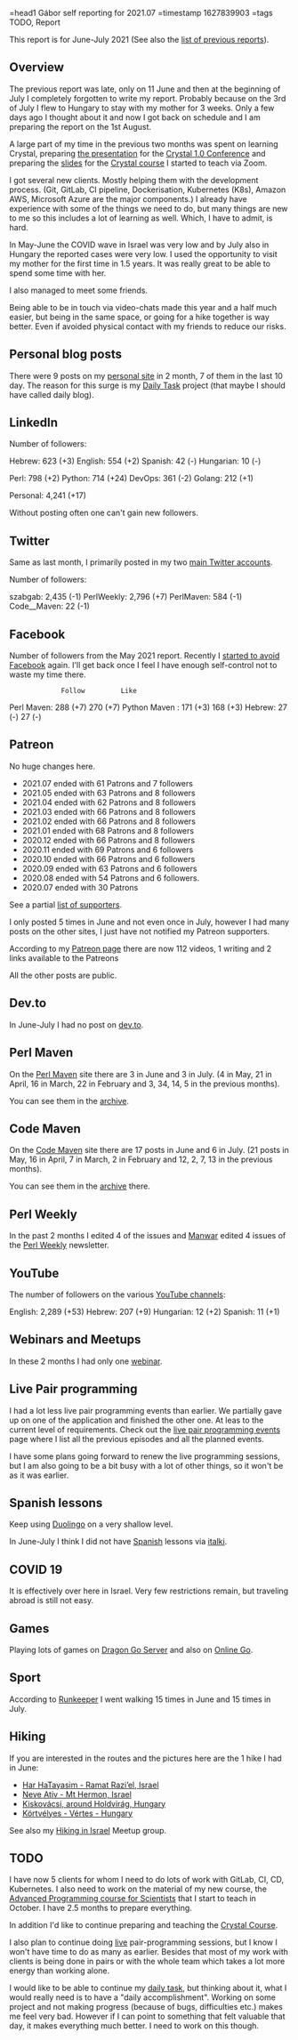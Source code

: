 =head1 Gábor self reporting for 2021.07
=timestamp 1627839903
=tags TODO, Report



This report is for June-July 2021 (See also the <a href="/reports.html">list of previous reports</a>).



<h2>Overview</h2>

The previous report was late, only on 11 June and then at the beginning of July I completely forgotten
to write my report. Probably because on the 3rd of July I flew to Hungary to stay with my mother for 3 weeks.
Only a few days ago I thought about it and now I got back on schedule and I am preparing the report on
the 1st August.

A large part of my time in the previous two months was spent on learning Crystal, preparing
<a href="https://www.youtube.com/watch?v=m-ml18xXWek&list=PLe1-A91ZPTpBBrrIV-N_fMmCWbFM4Uj4v&index=2">the presentation</a>
for the <a href="https://crystal-lang.org/conference/">Crystal 1.0 Conference</a> and preparing the
<a href="https://code-maven.com/slides/crystal/">slides</a> for
the <a href="https://code-maven.com/crystal-course">Crystal course</a> I started to teach via Zoom.

I got several new clients. Mostly helping them with the development process.
(Git, GitLab, CI pipeline, Dockerisation, Kubernetes (K8s), Amazon AWS, Microsoft Azure are the major components.)
I already have experience with some of the things we need to do, but many things are new to me so this includes a
lot of learning as well. Which, I have to admit, is hard.

In May-June the COVID wave in Israel was very low and by July also in Hungary the reported cases were very low.
I used the opportunity to visit my mother for the first time in 1.5 years. It was really great to be able to spend
some time with her.

I also managed to meet some friends.

Being able to be in touch via video-chats made this year and a half much easier, but being in the same space,
or going for a hike together is way better. Even if avoided physical contact with my friends to reduce our risks.


<h2>Personal blog posts</h2>

There were 9 posts on my <a href="https://szabgab.com/blog.html">personal site</a> in 2 month,
7 of them in the last 10 day. The reason for this surge is my <a href="/daily-task.html">Daily Task</a>
project (that maybe I should have called daily blog).

<h2>LinkedIn</h2>

Number of followers:

  Hebrew:   623 (+3)
  English:  554 (+2)
  Spanish:   42 (-)
  Hungarian: 10 (-)

  Perl:    798 (+2)
  Python:  714 (+24)
  DevOps:  361 (-2)
  Golang:  212 (+1)

  Personal: 4,241 (+17)

Without posting often one can't gain new followers.

<h2>Twitter</h2>

Same as last month, I primarily posted in my two <a href="/twitter.html">main Twitter accounts</a>.

Number of followers:

  szabgab:      2,435 (-1)
  PerlWeekly:   2,796 (+7)
  PerlMaven:      584 (-1)
  Code__Maven:     22 (-1)

<h2>Facebook</h2>

Number of followers from the May 2021 report.
Recently I <a href="/wasting-time-on-facebook.html">started to avoid Facebook</a> again.
I'll get back once I feel I have enough self-control not to waste my time there.

                 Follow         Like
  Perl  Maven:    288 (+7)      270 (+7)
  Python Maven :  171 (+3)      168 (+3)
  Hebrew:          27 (-)       27 (-)

<h2>Patreon</h2>

No huge changes here.

<ul>
<li>2021.07 ended with 61 Patrons and 7 followers</li>
<li>2021.05 ended with 63 Patrons and 8 followers</li>
<li>2021.04 ended with 62 Patrons and 8 followers</li>
<li>2021.03 ended with 66 Patrons and 8 followers</li>
<li>2021.02 ended with 66 Patrons and 8 followers</li>
<li>2021.01 ended with 68 Patrons and 8 followers</li>
<li>2020.12 ended with 66 Patrons and 8 followers</li>
<li>2020.11 ended with 69 Patrons and 6 followers</li>
<li>2020.10 ended with 66 Patrons and 6 followers</li>
<li>2020.09 ended with 63 Patrons and 6 followers</li>
<li>2020.08 ended with 54 Patrons and 6 followers.</li>
<li>2020.07 ended with 30 Patrons</li>
</ul>

See a partial <a href="/supporters.html">list of supporters</a>.

I only posted 5 times in June and not even once in July, however I had many posts on the other sites, I just have not
notified my Patreon supporters.

According to my <a href="https://www.patreon.com/szabgab">Patreon page</a> there are now 112 videos, 1 writing and 2 links
available to the Patreons

All the other posts are public.

<h2>Dev.to</h2>

In June-July I had no post on <a href="https://dev.to/szabgab">dev.to</a>.

<h2>Perl Maven</h2>

On the <a href="https://perlmaven.com/">Perl Maven</a> site there are 3 in June and 3 in July.  (4 in May, 21 in April, 16 in March, 22 in February and 3, 34, 14, 5 in the previous months).

You can see them in the <a href="https://perlmaven.com/archive">archive</a>.

<h2>Code Maven</h2>

On the <a href="https://code-maven.com/">Code Maven</a> site there are 17 posts in June and 6 in July. (21 posts in May, 16 in April, 7 in March, 2 in February and 12, 2, 7, 13 in the previous months).

You can see them in the <a href="https://code-maven.com/archive">archive</a> there.

<h2>Perl Weekly</h2>

In the past 2 months I edited 4 of the issues and <a href="http://www.manwar.org/">Manwar</a> edited 4 issues of the <a href="https://perlweekly.com/">Perl Weekly</a> newsletter.

<h2>YouTube</h2>

The number of followers on the various <a href="/youtube.html">YouTube channels</a>:

  English:   2,289 (+53)
  Hebrew:      207 (+9)
  Hungarian:    12 (+2)
  Spanish:      11 (+1)

<h2>Webinars and Meetups</h2>

In these 2 months I had only one <a href="https://www.meetup.com/code-mavens/">webinar</a>.

<h2>Live Pair programming</h2>

I had a lot less live pair programming events than earlier. We partially gave up on one of the application
and finished the other one. At leas to the current level of requirements.
Check out the <a href="https://code-maven.com/live">live pair programming events</a> page where I list all the previous
episodes and all the planned events.

I have some plans going forward to renew the live programming sessions, but I am also going to be a bit busy with
a lot of other things, so it won't be as it was earlier.

<h2>Spanish lessons</h2>

Keep using <a href="https://www.duolingo.com/">Duolingo</a> on a very shallow level.

In June-July I think I did not have <a href="/spanish.html">Spanish</a> lessons via <a href="https://code-maven.com/italki">italki</a>.

<h2>COVID 19</h2>

It is effectively over here in Israel. Very few restrictions remain, but traveling abroad is still not easy.

<h2>Games</h2>

Playing lots of games on <a href="https://www.dragongoserver.net/">Dragon Go Server</a>
and also on <a href="https://online-go.com/">Online Go</a>.


<h2>Sport</h2>

According to <a href="https://runkeeper.com/">Runkeeper</a> I went walking 15 times in June and 15 times in July.

<h2>Hiking</h2>

If you are interested in the routes and the pictures here are the 1 hike I had in June:

<ul>
<li><a href="https://www.wikiloc.com/walking-trails/har-hatayasim-ramat-raziel-75572311">Har HaTayasim - Ramat Razi’el, Israel</a></li>
<li><a href="https://www.wikiloc.com/hiking-trails/neve-ativ-mt-hermon-76192565">Neve Ativ - Mt Hermon, Israel</a></li>
<li><a href="https://www.wikiloc.com/walking-trails/holdvirag-arok-korul-77910955">Kiskovácsi, around Holdvirág, Hungary</a></li>
<li><a href="https://www.wikiloc.com/walking-trails/kortvelyes-vertes-hungary-78546467">Körtvélyes - Vértes - Hungary</a></li>
</ul>

See also my <a href="https://www.meetup.com/Hiking-in-Israel/">Hiking in Israel</a> Meetup group.

<h2>TODO</h2>

I have now 5 clients for whom I need to do lots of work with GitLab, CI, CD, Kubernetes. I also need to work on the
material of my new course, the <a href="https://hostlocal.com/eng/advanced-course-for-scientists">Advanced Programming course for Scientists</a>
that I start to teach in October. I have 2.5 months to prepare everything.

In addition I'd like to continue preparing and teaching the <a href="https://code-maven.com/crystal-course">Crystal Course</a>.

I also plan to continue doing <a href="https://code-maven.com/live">live</a> pair-programming sessions, but I know I won't have time
to do as many as earlier. Besides that most of my work with clients is being done in pairs or with the whole team which takes a lot more
energy than working alone.

I would like to be able to continue my <a href="/daily-task.html">daily task</a>, but thinking about it, what I would really need is to
have a "daily accomplishment". Working on some project and not making progress (because of bugs, difficulties etc.) makes me feel very bad.
However if I can point to something that felt valuable that day, it makes everything much better. I need to work on this though.

